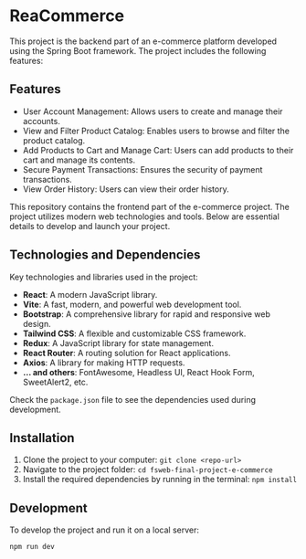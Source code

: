 # ReaCommerce
This project is the backend part of an e-commerce platform developed using the Spring Boot framework. The project includes the following features:

## Features
- User Account Management: Allows users to create and manage their accounts.
- View and Filter Product Catalog: Enables users to browse and filter the product catalog.
- Add Products to Cart and Manage Cart: Users can add products to their cart and manage its contents.
- Secure Payment Transactions: Ensures the security of payment transactions.
- View Order History: Users can view their order history.

This repository contains the frontend part of the e-commerce project. The project utilizes modern web technologies and tools. Below are essential details to develop and launch your project.

## Technologies and Dependencies

Key technologies and libraries used in the project:

- **React**: A modern JavaScript library.
- **Vite**: A fast, modern, and powerful web development tool.
- **Bootstrap**: A comprehensive library for rapid and responsive web design.
- **Tailwind CSS**: A flexible and customizable CSS framework.
- **Redux**: A JavaScript library for state management.
- **React Router**: A routing solution for React applications.
- **Axios**: A library for making HTTP requests.
- **... and others**: FontAwesome, Headless UI, React Hook Form, SweetAlert2, etc.

Check the `package.json` file to see the dependencies used during development.

## Installation

1. Clone the project to your computer: `git clone <repo-url>`
2. Navigate to the project folder: `cd fsweb-final-project-e-commerce`
3. Install the required dependencies by running in the terminal: `npm install`

## Development

To develop the project and run it on a local server:

```bash
npm run dev